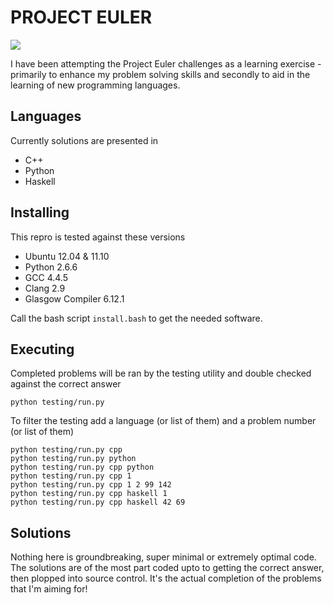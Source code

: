 # PROJECT EULER

<img src="http://projecteuler.net/profile/nathanrosspowell.png" />

I have been attempting the Project Euler challenges as a learning exercise - 
primarily to enhance my problem solving skills
and secondly to aid in the learning of new programming languages.

## Languages
Currently solutions are presented in

* C++
* Python
* Haskell

## Installing
This repro is tested against these versions
    
* Ubuntu 12.04 & 11.10
* Python 2.6.6
* GCC 4.4.5
* Clang 2.9
* Glasgow Compiler 6.12.1

Call the bash script `install.bash` to get the needed software.

## Executing
Completed problems will be ran by the testing utility and double checked against the correct answer

    python testing/run.py

To filter the testing add a language (or list of them) and a problem number (or list of them)

    python testing/run.py cpp
    python testing/run.py python
    python testing/run.py cpp python
    python testing/run.py cpp 1
    python testing/run.py cpp 1 2 99 142
    python testing/run.py cpp haskell 1
    python testing/run.py cpp haskell 42 69


## Solutions

Nothing here is groundbreaking, super minimal or extremely optimal code. The solutions are of the most part coded upto to getting the correct answer, then plopped into source control. It's the actual completion of the problems that I'm aiming for!
